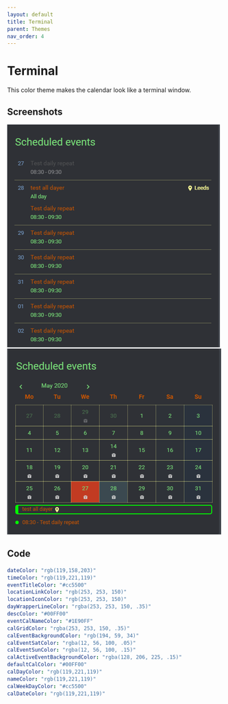 ```yaml
---
layout: default
title: Terminal
parent: Themes
nav_order: 4
---
```


# Terminal

This color theme makes the calendar look like a terminal window.

## Screenshots

![screenshot](../assets/img/screenshots/theme_terminal_event_view.png)
![screenshot](../assets/img/screenshots/theme_terminal_cal_view.png)

## Code

```yaml
dateColor: "rgb(119,158,203)"
timeColor: "rgb(119,221,119)"
eventTitleColor: "#cc5500"
locationLinkColor: "rgb(253, 253, 150)"
locationIconColor: "rgb(253, 253, 150)"
dayWrapperLineColor: "rgba(253, 253, 150, .35)"
descColor: "#00FF00"
eventCalNameColor: "#1E90FF"
calGridColor: "rgba(253, 253, 150, .35)"
calEventBackgroundColor: "rgb(194, 59, 34)"
calEventSatColor: "rgba(12, 56, 100, .05)"
calEventSunColor: "rgba(12, 56, 100, .15)"
calActiveEventBackgroundColor: "rgba(128, 206, 225, .15)"
defaultCalColor: "#00FF00"
calDayColor: "rgb(119,221,119)"
nameColor: "rgb(119,221,119)"
calWeekDayColor: "#cc5500"
calDateColor: "rgb(119,221,119)"
```

